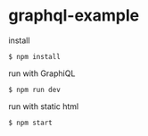# graphql-example

install
```
$ npm install
```

run with GraphiQL
```
$ npm run dev
```

run with static html
```
$ npm start
```